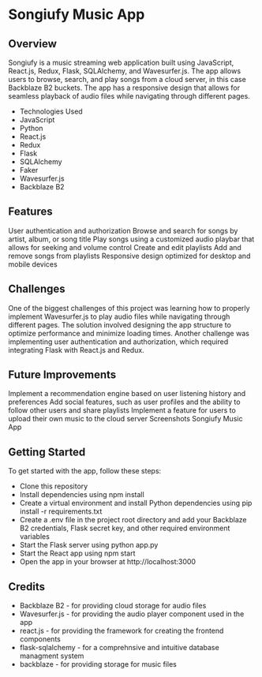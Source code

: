 # Songiufy Music App
## Overview
Songiufy is a music streaming web application built using JavaScript, React.js, Redux, Flask, SQLAlchemy, and Wavesurfer.js. The app allows users to browse, search,   and play songs from a cloud server, in this case Backblaze B2 buckets. The app has a responsive design that allows for seamless playback of audio files while           navigating through different pages.

* Technologies Used
* JavaScript
* Python
* React.js
* Redux
* Flask
* SQLAlchemy
* Faker
* Wavesurfer.js
* Backblaze B2


## Features
User authentication and authorization
Browse and search for songs by artist, album, or song title
Play songs using a customized audio playbar that allows for seeking and volume control
Create and edit playlists
Add and remove songs from playlists
Responsive design optimized for desktop and mobile devices
## Challenges
One of the biggest challenges of this project was learning how to properly implement Wavesurfer.js to play audio files while navigating through different pages. The solution involved designing the app structure to optimize performance and minimize loading times. Another challenge was implementing user authentication and authorization, which required integrating Flask with React.js and Redux.

## Future Improvements
Implement a recommendation engine based on user listening history and preferences
Add social features, such as user profiles and the ability to follow other users and share playlists
Implement a feature for users to upload their own music to the cloud server
Screenshots
Songiufy Music App

## Getting Started
To get started with the app, follow these steps:

* Clone this repository
* Install dependencies using npm install
* Create a virtual environment and install Python dependencies using pip install -r requirements.txt
* Create a .env file in the project root directory and add your Backblaze B2 credentials, Flask secret key, and other required environment variables
* Start the Flask server using python app.py
* Start the React app using npm start
* Open the app in your browser at http://localhost:3000
## Credits
* Backblaze B2 - for providing cloud storage for audio files
* Wavesurfer.js - for providing the audio player component used in the app
* react.js - for providing the framework for creating the frontend components
* flask-sqlalchemy - for a comprehnsive and intuitive database managment system
* backblaze - for providing storage for music files
